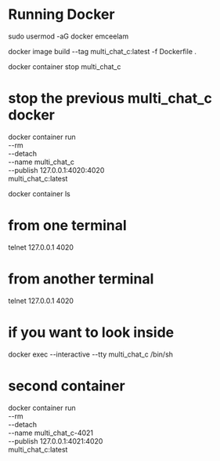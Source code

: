 # Running Docker

sudo usermod -aG docker emceelam

docker image build --tag multi_chat_c:latest -f Dockerfile .

docker container stop multi_chat_c
  # stop the previous multi_chat_c docker

docker container run \
  --rm \
  --detach \
  --name multi_chat_c \
  --publish 127.0.0.1:4020:4020 \
  multi_chat_c:latest

docker container ls

# from one terminal
telnet 127.0.0.1 4020

# from another terminal
telnet 127.0.0.1 4020

# if you want to look inside
docker exec --interactive --tty multi_chat_c /bin/sh


# second container
docker container run \
  --rm \
  --detach \
  --name multi_chat_c-4021 \
  --publish 127.0.0.1:4021:4020 \
  multi_chat_c:latest
